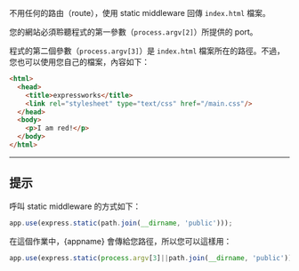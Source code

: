不用任何的路由（route），使用 static middleware 回傳 `index.html` 檔案。

您的網站必須聆聽程式的第一參數（`process.argv[2]`）所提供的 port。 


程式的第二個參數（`process.argv[3]`）是 `index.html` 檔案所在的路徑。不過，您也可以使用您自己的檔案，內容如下：

```html
<html>
  <head>
    <title>expressworks</title>
    <link rel="stylesheet" type="text/css" href="/main.css"/>
  </head>
  <body>
    <p>I am red!</p>
  </body>
</html>
```

-----------------------------

## 提示

呼叫 static middleware 的方式如下：

```js
app.use(express.static(path.join(__dirname, 'public')));
```

在這個作業中，{appname} 會傳給您路徑，所以您可以這樣用：

```js
app.use(express.static(process.argv[3]||path.join(__dirname, 'public')));
```

